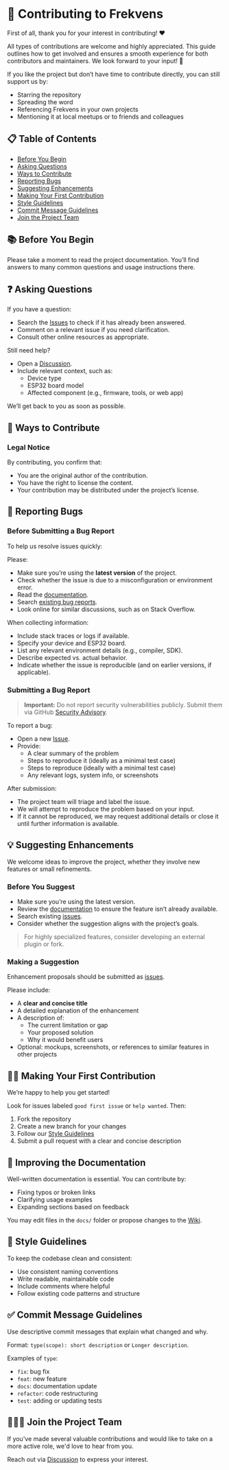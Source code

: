 # 🤝 Contributing to Frekvens

First of all, thank you for your interest in contributing! ❤️

All types of contributions are welcome and highly appreciated. This guide outlines how to get involved and ensures a smooth experience for both contributors and maintainers. We look forward to your input! 🎉

If you like the project but don’t have time to contribute directly, you can still support us by:

- Starring the repository
- Spreading the word
- Referencing Frekvens in your own projects
- Mentioning it at local meetups or to friends and colleagues

## 📋 Table of Contents

- [Before You Begin](#-before-you-begin)
- [Asking Questions](#-asking-questions)
- [Ways to Contribute](#-ways-to-contribute)
- [Reporting Bugs](#-reporting-bugs)
- [Suggesting Enhancements](#-suggesting-enhancements)
- [Making Your First Contribution](#-making-your-first-contribution)
- [Style Guidelines](#-style-guidelines)
- [Commit Message Guidelines](#-commit-message-guidelines)
- [Join the Project Team](#-join-the-project-team)

## 📚 Before You Begin

Please take a moment to read the project documentation. You’ll find answers to many common questions and usage instructions there.

## ❓ Asking Questions

If you have a question:

- Search the [Issues](https://github.com/VIPnytt/Frekvens/issues) to check if it has already been answered.
- Comment on a relevant issue if you need clarification.
- Consult other online resources as appropriate.

Still need help?

- Open a [Discussion](https://github.com/VIPnytt/Frekvens/discussions).
- Include relevant context, such as:
  - Device type
  - ESP32 board model
  - Affected component (e.g., firmware, tools, or web app)

We’ll get back to you as soon as possible.

## 🤝 Ways to Contribute

### Legal Notice

By contributing, you confirm that:

- You are the original author of the contribution.
- You have the right to license the content.
- Your contribution may be distributed under the project’s license.

## 🐛 Reporting Bugs

### Before Submitting a Bug Report

To help us resolve issues quickly:

Please:

- Make sure you’re using the **latest version** of the project.
- Check whether the issue is due to a misconfiguration or environment error.
- Read the [documentation](https://github.com/VIPnytt/Frekvens/wiki).
- Search [existing bug reports](https://github.com/VIPnytt/Frekvens/issues?q=label%3Abug).
- Look online for similar discussions, such as on Stack Overflow.

When collecting information:

- Include stack traces or logs if available.
- Specify your device and ESP32 board.
- List any relevant environment details (e.g., compiler, SDK).
- Describe expected vs. actual behavior.
- Indicate whether the issue is reproducible (and on earlier versions, if applicable).

### Submitting a Bug Report

> **Important:** Do not report security vulnerabilities publicly. Submit them via GitHub [Security Advisory](https://github.com/VIPnytt/Frekvens/security/advisories/new).

To report a bug:

- Open a new [Issue](https://github.com/VIPnytt/Frekvens/issues/new).
- Provide:
  - A clear summary of the problem
  - Steps to reproduce it (ideally as a minimal test case)
  - Steps to reproduce (ideally with a minimal test case)
  - Any relevant logs, system info, or screenshots

After submission:

- The project team will triage and label the issue.
- We will attempt to reproduce the problem based on your input.
- If it cannot be reproduced, we may request additional details or close it until further information is available.

## 💡 Suggesting Enhancements

We welcome ideas to improve the project, whether they involve new features or small refinements.

### Before You Suggest

- Make sure you’re using the latest version.
- Review the [documentation](https://github.com/VIPnytt/Frekvens/wiki) to ensure the feature isn’t already available.
- Search existing [issues](https://github.com/VIPnytt/Frekvens/issues).
- Consider whether the suggestion aligns with the project’s goals.

> For highly specialized features, consider developing an external plugin or fork.

### Making a Suggestion

Enhancement proposals should be submitted as [issues](https://github.com/VIPnytt/Frekvens/issues).

Please include:

- A **clear and concise title**
- A detailed explanation of the enhancement
- A description of:
  - The current limitation or gap
  - Your proposed solution
  - Why it would benefit users
- Optional: mockups, screenshots, or references to similar features in other projects

## 🧑‍💻 Making Your First Contribution

We’re happy to help you get started!

Look for issues labeled `good first issue` or `help wanted`. Then:

1. Fork the repository
2. Create a new branch for your changes
3. Follow our [Style Guidelines](#-style-guidelines)
4. Submit a pull request with a clear and concise description

## 📖 Improving the Documentation

Well-written documentation is essential. You can contribute by:

- Fixing typos or broken links
- Clarifying usage examples
- Expanding sections based on feedback

You may edit files in the `docs/` folder or propose changes to the [Wiki](https://github.com/VIPnytt/Frekvens/wiki).

## 🧭 Style Guidelines

To keep the codebase clean and consistent:

- Use consistent naming conventions
- Write readable, maintainable code
- Include comments where helpful
- Follow existing code patterns and structure

## ✅ Commit Message Guidelines

Use descriptive commit messages that explain what changed and why.

Format: `type(scope): short description` or `Longer description`.

Examples of `type`:

- `fix`: bug fix
- `feat`: new feature
- `docs`: documentation update
- `refactor`: code restructuring
- `test`: adding or updating tests

## 🧑‍🤝‍🧑 Join the Project Team

If you've made several valuable contributions and would like to take on a more active role, we'd love to hear from you.

Reach out via [Discussion](https://github.com/VIPnytt/Frekvens/discussions) to express your interest.
